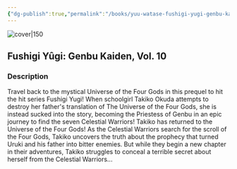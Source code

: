 ```yaml
---
{"dg-publish":true,"permalink":"/books/yuu-watase-fushigi-yugi-genbu-kaiden-vol-10/","title":"\"Fushigi Yûgi: Genbu Kaiden, Vol. 10\"","tags":["manga","romance","Fantasy"]}
---
```




![cover|150](http://books.google.com/books/content?id=NIpytQAACAAJ&printsec=frontcover&img=1&zoom=1&source=gbs_api)

## Fushigi Yûgi: Genbu Kaiden, Vol. 10

### Description

Travel back to the mystical Universe of the Four Gods in this prequel to hit the hit series Fushigi Yugi! When schoolgirl Takiko Okuda attempts to destroy her father's translation of The Universe of the Four Gods, she is instead sucked into the story, becoming the Priestess of Genbu in an epic journey to find the seven Celestial Warriors! Takiko has returned to the Universe of the Four Gods! As the Celestial Warriors search for the scroll of the Four Gods, Takiko uncovers the truth about the prophecy that turned Uruki and his father into bitter enemies. But while they begin a new chapter in their adventures, Takiko struggles to conceal a terrible secret about herself from the Celestial Warriors...
```